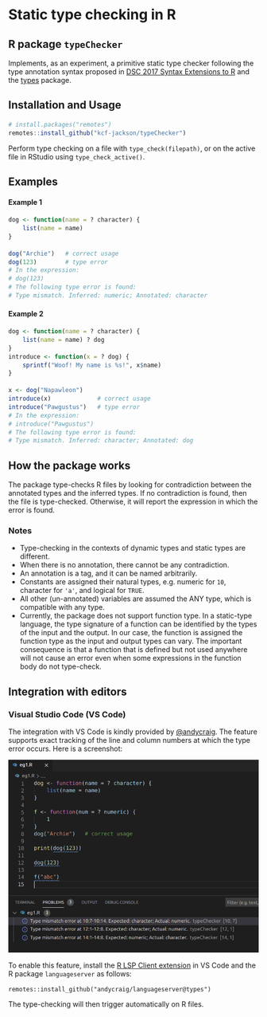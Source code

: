 Static type checking in R
================

## R package `typeChecker`

Implements, as an experiment, a primitive static type checker following
the type annotation syntax proposed in [DSC 2017 Syntax Extensions to
R](https://www.r-project.org/dsc/2017/slides/syntax-extensions.html#/type-annotations)
and the [types](https://github.com/jimhester/types) package.

## Installation and Usage

``` r
# install.packages("remotes")
remotes::install_github("kcf-jackson/typeChecker")
```

Perform type checking on a file with `type_check(filepath)`, or on the
active file in RStudio using `type_check_active()`.

## Examples

#### Example 1

``` r
dog <- function(name = ? character) {
    list(name = name)
}

dog("Archie")   # correct usage
dog(123)        # type error
# In the expression:
# dog(123)
# The following type error is found:
# Type mismatch. Inferred: numeric; Annotated: character
```

#### Example 2

``` r
dog <- function(name = ? character) {
    list(name = name) ? dog
}
introduce <- function(x = ? dog) {
    sprintf("Woof! My name is %s!", x$name)
}

x <- dog("Napawleon")
introduce(x)             # correct usage
introduce("Pawgustus")   # type error
# In the expression:
# introduce("Pawgustus")
# The following type error is found:
# Type mismatch. Inferred: character; Annotated: dog
```

## How the package works

The package type-checks R files by looking for contradiction between the
annotated types and the inferred types. If no contradiction is found,
then the file is type-checked. Otherwise, it will report the expression
in which the error is found.

### Notes

-   Type-checking in the contexts of dynamic types and static types are
    different.
-   When there is no annotation, there cannot be any contradiction.
-   An annotation is a tag, and it can be named arbitrarily.
-   Constants are assigned their natural types, e.g. numeric for `10`,
    character for `'a'`, and logical for `TRUE`.
-   All other (un-annotated) variables are assumed the ANY type, which
    is compatible with any type.
-   Currently, the package does not support function type. In a
    static-type language, the type signature of a function can be
    identified by the types of the input and the output. In our case,
    the function is assigned the function type as the input and output
    types can vary. The important consequence is that a function that is
    defined but not used anywhere will not cause an error even when some
    expressions in the function body do not type-check.

## Integration with editors

### Visual Studio Code (VS Code)

The integration with VS Code is kindly provided by
[@andycraig](https://github.com/andycraig). The feature supports exact
tracking of the line and column numbers at which the type error occurs.
Here is a screenshot:

![](man/figures/vscode_demo.png)

To enable this feature, install the [R LSP Client
extension](https://marketplace.visualstudio.com/items?itemName=REditorSupport.r-lsp)
in VS Code and the R package `languageserver` as follows:

    remotes::install_github("andycraig/languageserver@types")

The type-checking will then trigger automatically on R files.
